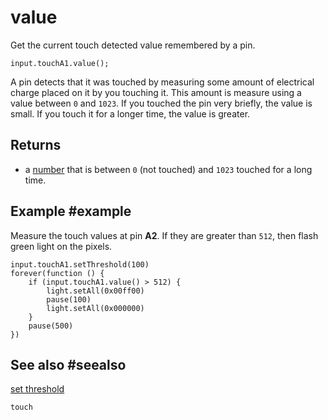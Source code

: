 # value

Get the current touch detected value remembered by a pin.

```sig
input.touchA1.value();
```
A pin detects that it was touched by measuring some amount of electrical charge placed on it by you touching it. This amount is measure using a value between `0` and `1023`. If you touched the pin very briefly, the value is small. If you touch it for a longer time, the value is greater.

## Returns

* a [number](/types/number) that is between `0` (not touched) and `1023` touched for a long time.

## Example #example

Measure the touch values at pin **A2**. If they are greater than `512`, then flash green light on the pixels.

```blocks
input.touchA1.setThreshold(100)
forever(function () {
    if (input.touchA1.value() > 512) {
        light.setAll(0x00ff00)
        pause(100)
        light.setAll(0x000000)
    }
    pause(500)
})
```

## See also #seealso

[set threshold](/reference/input/touch/set-threshold)

```package
touch
```